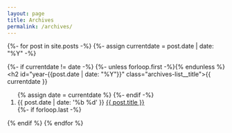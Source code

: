 ```yaml
---
layout: page
title: Archives
permalink: /archives/
---
```


<section id="page-archives" class="page-archives list-reset list-alternate-bg link-reset">
  {%- for post in site.posts -%}
  {%- assign currentdate = post.date | date: "%Y" -%}
  
  {%- if currentdate != date -%}
    {%- unless forloop.first -%}</ol>{% endunless %}
    <h2 id="year-{{post.date | date: "%Y"}}" class="archives-list__title">{{ currentdate }}</h2>
    <ol>
      {% assign date = currentdate %}
    {%- endif -%}
      <li>
        <span class="post-list__meta">{{ post.date | date: '%b %d' }}</span>
        <a href="{{ post.url }}">{{ post.title }}</a>
      </li>
    {%- if forloop.last -%}</ol>{% endif %}
  {% endfor %}
</section>
